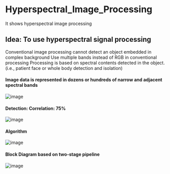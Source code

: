 # Hyperspectral_Image_Processing
It shows hyperspectral image processing

## Idea: To use hyperspectral signal processing
Conventional image processing cannot detect an object embedded in complex background
Use multiple bands instead of RGB in conventional processing
Processing is based on spectral contents detected in the object. (i.e., patient face or whole body detection and isolation)


#### Image data is represented in dozens or hundreds of narrow and adjacent spectral bands
![image](https://user-images.githubusercontent.com/52392004/88082589-eab14e00-cbbc-11ea-8361-7ad41d32f9fd.png)

#### Detection: Correlation: 75%
![image](https://user-images.githubusercontent.com/52392004/88082931-614e4b80-cbbd-11ea-8233-c4b515a05461.png)

#### Algorithm
![image](https://user-images.githubusercontent.com/52392004/88083106-9b1f5200-cbbd-11ea-8fd2-cbba9eede2b5.png)

#### Block Diagram based on two-stage pipeline
![image](https://user-images.githubusercontent.com/52392004/88083337-e33e7480-cbbd-11ea-8eb2-933404846dd2.png)
